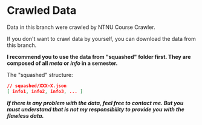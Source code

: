# Crawled Data

Data in this branch were crawled by NTNU Course Crawler.

If you don't want to crawl data by yourself, you can download the data from this branch.

**I recommend you to use the data from "squashed" folder first. They are composed of all *meta* or *info* in a semester.**

The "squashed" structure:

```json
// squashed/XXX-X.json
[ info1, info2, info3, ... ]
```

***If there is any problem with the data, feel free to contact me. But you must understand that is not my responsibility to provide you with the flawless data.***
